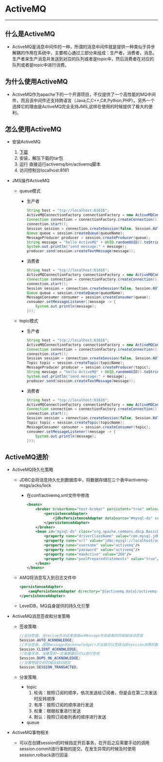 # ActiveMQ

----------------

## 什么是ActiveMQ

* ActiveMQ是消息中间件的一种，所谓的消息中间件就是提供一种类似于异步解耦的作用在系统中，主要核心通过三部分来组成：生产者，消费者，消息。生产者来生产消息并发送到对应的队列或者是topic中，然后消费者在对应的队列或者是topic中进行消费。

## 为什么使用ActiveMQ

* ActiveMQ作为apache下的一个开源项目，不仅提供了一个高性能的MQ中间件，而且该中间件还支持跨语言（Java,C,C++,C#,Python,PHP）。另外一个选择它的理由是ActiveMQ完全支持JMS,这样在使用的时候提供了极大的便利。

## 怎么使用ActiveMQ

* 安装ActiveMQ

  1. [下载](http://activemq.apache.org/download-archives.html)
  2. 安装，解压下载的tar包
  3. 运行 直接运行activemq/bin/activemq脚本
  4. 访问控制台localhost:8161

* JMS操作ActiveMQ

  * queue模式

    * 生产者

      ```java
      String host = "tcp://localhost:61616";
      ActiveMQConnectionFactory connectionFactory = new ActiveMQConnectionFactory(host);
      Connection connection = connectionFactory.createConnection();
      connection.start();
      Session session = connection.createSession(false, Session.AUTO_ACKNOWLEDGE);
      Queue queue = session.createQueue(queueName);
      MessageProducer producer = session.createProducer(queue);
      String message = "hello ActiveMQ" + UUID.randomUUID().toString();
      System.out.println("send message:" + message);
      producer.send(session.createTextMessage(message));
      ```

    * 消费者

      ```java
      String host = "tcp://localhost:61616";
      ActiveMQConnectionFactory connectionFactory = new ActiveMQConnectionFactory(host);
      Connection connection = connectionFactory.createConnection();
      connection.start();
      Session session = connection.createSession(false, Session.AUTO_ACKNOWLEDGE);
      Queue queue = session.createQueue(queueName);
      MessageConsumer consumer = session.createConsumer(queue);
      consumer.setMessageListener((message -> {
          System.out.println(message);
      }));
      ```

  * topic模式

    * 生产者

      ```java
      String host = "tcp://localhost:61616";
      ActiveMQConnectionFactory connectionFactory = new ActiveMQConnectionFactory(host);
      Connection connection = connectionFactory.createConnection();
      connection.start();
      Session session = connection.createSession(false, Session.AUTO_ACKNOWLEDGE);
      Topic topic = session.createTopic(topicName);
      MessageProducer producer = session.createProducer(topic);
      String message = "hello ActiveMQ" + UUID.randomUUID().toString();
      System.out.println("send message:" + message);
      producer.send(session.createTextMessage(message));
      ```

    * 消费者

      ```java
      String host = "tcp://localhost:61616";
      ActiveMQConnectionFactory connectionFactory = new ActiveMQConnectionFactory(ActiveMQConnection.DEFAULT_USER,ActiveMQConnection.DEFAULT_PASSWORD,host);
      Connection connection = connectionFactory.createConnection();
      connection.start();
      Session session = connection.createSession(false, Session.AUTO_ACKNOWLEDGE);
      Topic topic = session.createTopic(topicName);
      MessageConsumer consumer = session.createConsumer(topic);
      consumer.setMessageListener((message -> {
          System.out.println(message);
      }));
      ```

## ActiveMQ进阶

* ActiveMQ持久化策略

  * JDBC会将消息持久化到数据库中，将数据存储在三个表中activemq-msgs/acks/lock

    * 在conf/activemq.xml文件中修改

      ```xml
      <beans>
          <broker brokerName="test-broker" persistent="true" xmlns="http://activemq.apache.org/schema/core">
              <persistenceAdapter>
                  <jdbcPersistenceAdapter dataSource="#mysql-ds" createTablesOnStartup="false"/>
              </persistenceAdapter>
          </broker>
          <bean id="mysql-ds" class="org.apache.commons.dbcp.BasicDataSource" destroy-method="close">
              <property name="driverClassName" value="com.mysql.jdbc.Driver"/>
              <property name="url" value="jdbc:mysql://localhost/activemq?relaxAutoCommit=true"/>
              <property name="username" value="activemq"/>
              <property name="password" value="activemq"/>
              <property name="maxActive" value="200"/>
              <property name="poolPreparedStatements" value="true"/>
          </bean>
      </beans>
      ```

  * AMQ将消息写入到日志文件中

    ```xml
    <persistenceAdapter>
        <amqPersistenceAdapter directory="${activemq.data}/activemq-data" maxFileLength="32mb"/>
    </persistenceAdapter>
    ```

  * LevelDB，MQ自身提供的持久化引擎

* ActiveMQ消息签收和分发策略

  * 签收策略

    ```java
    //自动签收，当recive方法结束或者onMessage方法结束的时候就自动签收
    Session.AUTO_ACKNOWLEDGE;   
    //手动签收，调用message的acknowledge()方法就可以签收当前session消费的数据
    Session.CLIENT_ACKNOWLEDGE;  
    //批量签收，当接受到一定量数据后可以进行签收
    Session.DUPS_OK_ACKNOWLEDGE;
    //当事物提交的时候会自动提交
    Session.SESSION_TRANSACTED;
    ```

  * 分发策略

    * topic
      1. 轮询：按照订阅的顺序，依次发送给订阅者，但是会在第二次发送时反转顺序
      2. 有序：按照订阅的顺序进行发送
      3. 权重：根据权重进行发送
      4. 默认：按照订阅者列表的顺序进行发送
    * queue

* ActiveMQ事物相关

  * 可以在创建session的时候指定开启事务，在开启之后需要手动的调用session.commit进行事物的提交。在发生异常的时候及时使用session.rolback进行回滚


